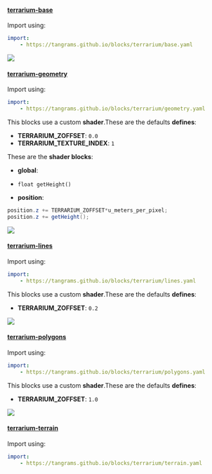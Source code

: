 

#### [terrarium-base](https://github.com/tangrams/blocks/blob/gh-pages/terrarium/base.yaml)



Import using:

```yaml
import:
    - https://tangrams.github.io/blocks/terrarium/base.yaml
```



![](https://mapzen.com/common/styleguide/images/divider/compass-red.png)


#### [terrarium-geometry](https://github.com/tangrams/blocks/blob/gh-pages/terrarium/geometry.yaml)



Import using:

```yaml
import:
    - https://tangrams.github.io/blocks/terrarium/geometry.yaml
```


This blocks use a custom **shader**.These are the defaults **defines**:
 - **TERRARIUM_ZOFFSET**: ```0.0```
 - **TERRARIUM_TEXTURE_INDEX**: ```1```

These are the **shader blocks**:

- **global**:
 + `float getHeight() `
- **position**:

```glsl
position.z += TERRARIUM_ZOFFSET*u_meters_per_pixel;
position.z += getHeight();
```



![](https://mapzen.com/common/styleguide/images/divider/compass-red.png)


#### [terrarium-lines](https://github.com/tangrams/blocks/blob/gh-pages/terrarium/lines.yaml)



Import using:

```yaml
import:
    - https://tangrams.github.io/blocks/terrarium/lines.yaml
```


This blocks use a custom **shader**.These are the defaults **defines**:
 - **TERRARIUM_ZOFFSET**: ```0.2```


![](https://mapzen.com/common/styleguide/images/divider/compass-red.png)


#### [terrarium-polygons](https://github.com/tangrams/blocks/blob/gh-pages/terrarium/polygons.yaml)



Import using:

```yaml
import:
    - https://tangrams.github.io/blocks/terrarium/polygons.yaml
```


This blocks use a custom **shader**.These are the defaults **defines**:
 - **TERRARIUM_ZOFFSET**: ```1.0```


![](https://mapzen.com/common/styleguide/images/divider/compass-red.png)


#### [terrarium-terrain](https://github.com/tangrams/blocks/blob/gh-pages/terrarium/terrain.yaml)



Import using:

```yaml
import:
    - https://tangrams.github.io/blocks/terrarium/terrain.yaml
```


